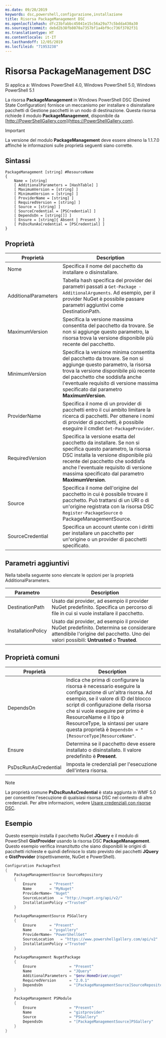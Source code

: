 ```yaml
---
ms.date: 09/20/2019
keywords: dsc,powershell,configurazione,installazione
title: Risorsa PackageManagement DSC
ms.openlocfilehash: dfc23bfabbc45041e15c56a29a77c5bdda430a30
ms.sourcegitcommit: debd2b38fb8070a7357bf1a4bf9cc736f3702f31
ms.translationtype: HT
ms.contentlocale: it-IT
ms.lasthandoff: 12/05/2019
ms.locfileid: "71953238"
---
```

# <a name="dsc-packagemanagement-resource"></a>Risorsa PackageManagement DSC

Si applica a: Windows PowerShell 4.0, Windows PowerShell 5.0, Windows PowerShell 5.1

La risorsa **PackageManagement** in Windows PowerShell DSC (Desired State Configuration) fornisce un meccanismo per installare o disinstallare pacchetti di Gestione pacchetti in un nodo di destinazione. Questa risorsa richiede il modulo **PackageManagement**, disponibile da [http://PowerShellGallery.com](https://PowerShellGallery.com).

> [!IMPORTANT]
> La versione del modulo **PackageManagement** deve essere almeno la 1.1.7.0 affinché le informazioni sulle proprietà seguenti siano corrette.

## <a name="syntax"></a>Sintassi

```Syntax
PackageManagement [string] #ResourceName
{
    Name = [string]
    [ AdditionalParameters = [HashTable] ]
    [ MaximumVersion = [string] ]
    [ MinimumVersion = [string] ]
    [ ProviderName = [string] ]
    [ RequiredVersion = [string] ]
    [ Source = [string] ]
    [ SourceCredential = [PSCredential] ]
    [ DependsOn = [string[]] ]
    [ Ensure = [string]{ Absent | Present } ]
    [ PsDscRunAsCredential = [PSCredential] ]
}
```

## <a name="properties"></a>Proprietà

|Proprietà |Description |
|---|---|
|Nome |Specifica il nome del pacchetto da installare o disinstallare. |
|AdditionalParameters |Tabella hash specifica del provider dei parametri passati a `Get-Package -AdditionalArguments`. Ad esempio, per il provider NuGet è possibile passare parametri aggiuntivi come DestinationPath. |
|MaximumVersion |Specifica la versione massima consentita del pacchetto da trovare. Se non si aggiunge questo parametro, la risorsa trova la versione disponibile più recente del pacchetto. |
|MinimumVersion |Specifica la versione minima consentita del pacchetto da trovare. Se non si aggiunge questo parametro, la risorsa trova la versione disponibile più recente del pacchetto che soddisfa anche l'eventuale requisito di versione massima specificato dal parametro **MaximumVersion**. |
|ProviderName |Specifica il nome di un provider di pacchetti entro il cui ambito limitare la ricerca di pacchetti. Per ottenere i nomi di provider di pacchetti, è possibile eseguire il cmdlet `Get-PackageProvider`. |
|RequiredVersion |Specifica la versione esatta del pacchetto da installare. Se non si specifica questo parametro, la risorsa DSC installa la versione disponibile più recente del pacchetto che soddisfa anche l'eventuale requisito di versione massima specificato dal parametro **MaximumVersion**. |
|Source |Specifica il nome dell'origine del pacchetto in cui è possibile trovare il pacchetto. Può trattarsi di un URI o di un'origine registrata con la risorsa DSC `Register-PackageSource` o PackageManagementSource. |
|SourceCredential |Specifica un account utente con i diritti per installare un pacchetto per un'origine o un provider di pacchetti specificato. |

## <a name="additional-parameters"></a>Parametri aggiuntivi

Nella tabella seguente sono elencate le opzioni per la proprietà AdditionalParameters.

|Parametro |Description |
|---|---|
|DestinationPath |Usato dai provider, ad esempio il provider NuGet predefinito. Specifica un percorso di file in cui si vuole installare il pacchetto. |
|InstallationPolicy |Usato dai provider, ad esempio il provider NuGet predefinito. Determina se considerare attendibile l'origine del pacchetto. Uno dei valori possibili: **Untrusted** o **Trusted**. |

## <a name="common-properties"></a>Proprietà comuni

|Proprietà |Description |
|---|---|
|DependsOn |Indica che prima di configurare la risorsa è necessario eseguire la configurazione di un'altra risorsa. Ad esempio, se il valore di ID del blocco script di configurazione della risorsa che si vuole eseguire per primo è ResourceName e il tipo è ResourceType, la sintassi per usare questa proprietà è `DependsOn = "[ResourceType]ResourceName"`. |
|Ensure |Determina se il pacchetto deve essere installato o disinstallato. Il valore predefinito è **Present**. |
|PsDscRunAsCredential |Imposta le credenziali per l'esecuzione dell'intera risorsa. |

> [!NOTE]
> La proprietà comune **PsDscRunAsCredential** è stata aggiunta in WMF 5.0 per consentire l'esecuzione di qualsiasi risorsa DSC nel contesto di altre credenziali. Per altre informazioni, vedere [Usare credenziali con risorse DSC](../../../configurations/runasuser.md).

## <a name="example"></a>Esempio

Questo esempio installa il pacchetto NuGet **JQuery** e il modulo di PowerShell **GistProvider** usando la risorsa DSC **PackageManagement**. Questo esempio verifica innanzitutto che siano disponibili le origini di pacchetti richieste e quindi definisce lo stato previsto dei pacchetti **JQuery** e **GistProvider** (rispettivamente, NuGet e PowerShell).

```powershell
Configuration PackageTest
{
    PackageManagementSource SourceRepository
    {
        Ensure      = "Present"
        Name        = "MyNuget"
        ProviderName= "Nuget"
        SourceLocation   = "http://nuget.org/api/v2/"
        InstallationPolicy ="Trusted"
    }

    PackageManagementSource PSGallery
    {
        Ensure      = "Present"
        Name        = "psgallery"
        ProviderName= "PowerShellGet"
        SourceLocation   = "https://www.powershellgallery.com/api/v2"
        InstallationPolicy ="Trusted"
    }

    PackageManagement NugetPackage
    {
        Ensure               = "Present"
        Name                 = "JQuery"
        AdditionalParameters = "$env:HomeDrive\nuget"
        RequiredVersion      = "2.0.1"
        DependsOn            = "[PackageManagementSource]SourceRepository"
    }

    PackageManagement PSModule
    {
        Ensure               = "Present"
        Name                 = "gistprovider"
        Source               = "PSGallery"
        DependsOn            = "[PackageManagementSource]PSGallery"
    }
}
```